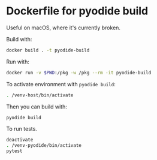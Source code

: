 # Dockerfile for pyodide build
Useful on macOS, where it's currently broken.

Build with:

```bash
docker build . -t pyodide-build
```

Run with:

```bash
docker run -v $PWD:/pkg -w /pkg --rm -it pyodide-build
```

To activate environment with `pyodide build`:

```bash
. /venv-host/bin/activate
```

Then you can build with:

```bash
pyodide build
```

To run tests.

```bash
deactivate
. /venv-pyodide/bin/activate
pytest
```
